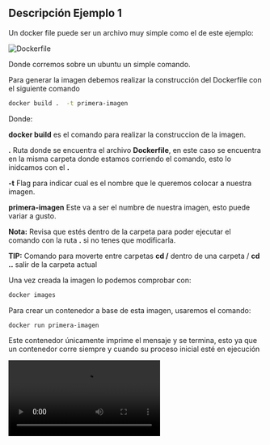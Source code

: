 ## Descripción Ejemplo 1

Un docker file puede ser un archivo muy simple como el de este ejemplo:

![Dockerfile](Dockerfile)

Donde corremos sobre un ubuntu un simple comando.

Para generar la imagen debemos realizar la construcción del Dockerfile con el siguiente comando

   ```bash
   docker build .  -t primera-imagen
 ```

 Donde:
 
**docker build** es el comando para realizar la construccion de la imagen.

**.** Ruta donde se encuentra el archivo **Dockerfile**, en este caso se encuentra en la misma carpeta donde estamos corriendo el comando, esto lo inidcamos con el **.**

**-t** Flag para indicar cual es el nombre que le queremos colocar a nuestra imagen.

**primera-imagen** Este va a ser el numbre de nuestra imagen, esto puede variar a gusto.

**Nota:** Revisa que estés dentro de la carpeta para poder ejecutar el comando con la ruta **.** si no tenes que modificarla.

**TIP:** Comando para moverte entre carpetas **cd /<nombre-del-directorio>** dentro de una carpeta / **cd ..** salir de la carpeta actual

Una vez creada la imagen lo podemos comprobar con:

   ```bash
   docker images
 ```

Para crear un contenedor a base de esta imagen, usaremos el comando:

   ```bash
   docker run primera-imagen
 ```

 Este contenedor únicamente imprime el mensaje y se termina, esto ya que un contenedor corre siempre y cuando su proceso inicial esté en ejecución

![Ver video Explicativo Ejemplo 1](Ejemplo1.mkv)
